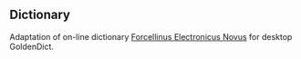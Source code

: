 ## Dictionary

Adaptation of on-line dictionary [Forcellinus Electronicus Novus](http://www.lexica.linguax.com/forc2.php) for desktop GoldenDict.
